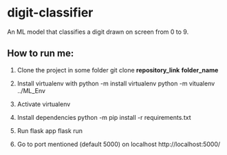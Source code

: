 # digit-classifier
An ML model that classifies a digit drawn on screen from 0 to 9.

## How to run me:
1. Clone the project in some folder
   git clone __repository_link__ __folder_name__

2. Install virtualenv with
   python -m install virtualenv
   python -m vitualenv ../ML_Env

3. Activate virtualenv

4. Install dependencies
   python -m pip install -r requirements.txt

5. Run flask app
   flask run

6. Go to port mentioned (default 5000) on localhost
   http://localhost:5000/